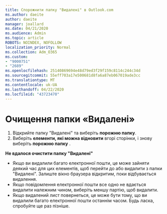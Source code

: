 ```yaml
---
title: Спорожнити папку "Видалені" в Outlook.com
ms.author: daeite
author: daeite
manager: joallard
ms.date: 04/21/2020
ms.audience: Admin
ms.topic: article
ROBOTS: NOINDEX, NOFOLLOW
localization_priority: Normal
ms.collection: Adm_O365
ms.custom:
- "9000751"
- "2689"
ms.openlocfilehash: 25140869694e48d79ed3f29f159c8114c244c34d
ms.sourcegitcommit: 55eff703a17e500681d8fa6a87eb067019ade3cc
ms.translationtype: MT
ms.contentlocale: uk-UA
ms.lasthandoff: 04/22/2020
ms.locfileid: "43723470"
---
```

# <a name="empty-the-deleted-items-folder"></a>Очищення папки «Видалені»

1. Відкрийте папку "Видалені" та виберіть **порожню папку**.
2. Виберіть **елементи, які можна відновити** вгорі сторінки, і знову виберіть **порожню папку** .

**Не вдалося очистити папку "Видалені"**

- Якщо ви видалили багато електронної пошти, це може зайняти деякий час для цих елементів, щоб перейти до або видалити з папки "Видалені". Залиште вікно браузера відкритим, поки відбувається видалення.
- Якщо повідомлення електронної пошти все одно не вдається видалити належним чином, виберіть меншу партію, щоб видалити.
- Якщо видалений лист повернеться, це може бути тому, що ви видалили багато електронної пошти останнім часом. Будь ласка, спробуйте ще раз пізніше.